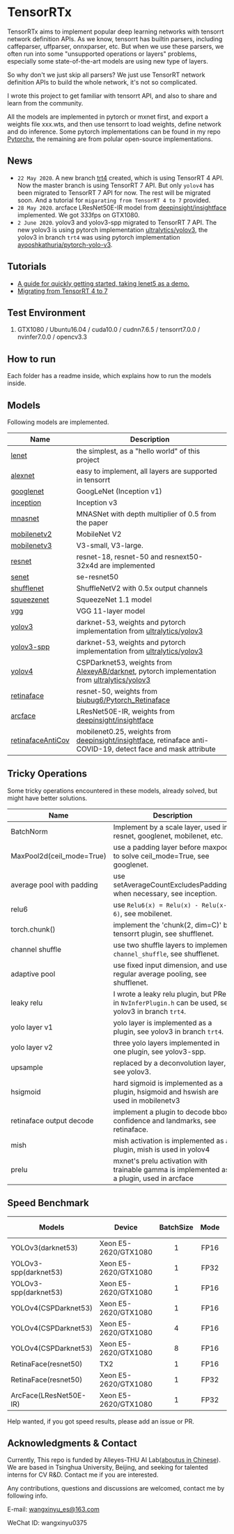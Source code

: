 # TensorRTx

TensorRTx aims to implement popular deep learning networks with tensorrt network definition APIs. As we know, tensorrt has builtin parsers, including caffeparser, uffparser, onnxparser, etc. But when we use these parsers, we often run into some "unsupported operations or layers" problems, especially some state-of-the-art models are using new type of layers.

So why don't we just skip all parsers? We just use TensorRT network definition APIs to build the whole network, it's not so complicated.

I wrote this project to get familiar with tensorrt API, and also to share and learn from the community.

All the models are implemented in pytorch or mxnet first, and export a weights file xxx.wts, and then use tensorrt to load weights, define network and do inference. Some pytorch implementations can be found in my repo [Pytorchx](https://github.com/wang-xinyu/pytorchx), the remaining are from polular open-source implementations.

## News

- `22 May 2020`. A new branch [trt4](https://github.com/wang-xinyu/tensorrtx/tree/trt4) created, which is using TensorRT 4 API. Now the master branch is using TensorRT 7 API. But only `yolov4` has been migrated to TensorRT 7 API for now. The rest will be migrated soon. And a tutorial for `migarating from TensorRT 4 to 7` provided.
- `28 May 2020`. arcface LResNet50E-IR model from [deepinsight/insightface](https://github.com/deepinsight/insightface) implemented. We got 333fps on GTX1080.
- `2 June 2020`. yolov3 and yolov3-spp migrated to TensorRT 7 API. The new yolov3 is using pytorch implementation [ultralytics/yolov3](https://github.com/ultralytics/yolov3), the yolov3 in branch `trt4` was using pytorch implementation [ayooshkathuria/pytorch-yolo-v3](https://github.com/ayooshkathuria/pytorch-yolo-v3).

## Tutorials

- [A guide for quickly getting started, taking lenet5 as a demo.](./tutorials/getting_started.md)
- [Migrating from TensorRT 4 to 7](./tutorials/migrating_from_tensorrt_4_to_7.md)

## Test Environment

1. GTX1080 / Ubuntu16.04 / cuda10.0 / cudnn7.6.5 / tensorrt7.0.0 / nvinfer7.0.0 / opencv3.3

## How to run

Each folder has a readme inside, which explains how to run the models inside.

## Models

Following models are implemented.

|Name | Description |
|-|-|
|[lenet](./lenet) | the simplest, as a "hello world" of this project |
|[alexnet](./alexnet)| easy to implement, all layers are supported in tensorrt |
|[googlenet](./googlenet)| GoogLeNet (Inception v1) |
|[inception](./inceptionv3)| Inception v3 |
|[mnasnet](./mnasnet)| MNASNet with depth multiplier of 0.5 from the paper |
|[mobilenetv2](./mobilenetv2)| MobileNet V2 |
|[mobilenetv3](./mobilenetv3)| V3-small, V3-large. |
|[resnet](./resnet)| resnet-18, resnet-50 and resnext50-32x4d are implemented |
|[senet](./senet)| se-resnet50 |
|[shufflenet](./shufflenetv2)| ShuffleNetV2 with 0.5x output channels |
|[squeezenet](./squeezenet)| SqueezeNet 1.1 model |
|[vgg](./vgg)| VGG 11-layer model |
|[yolov3](./yolov3)| darknet-53, weights and pytorch implementation from [ultralytics/yolov3](https://github.com/ultralytics/yolov3) |
|[yolov3-spp](./yolov3-spp)| darknet-53, weights and pytorch implementation from [ultralytics/yolov3](https://github.com/ultralytics/yolov3) |
|[yolov4](./yolov4)| CSPDarknet53, weights from [AlexeyAB/darknet](https://github.com/AlexeyAB/darknet#pre-trained-models), pytorch implementation from [ultralytics/yolov3](https://github.com/ultralytics/yolov3) |
|[retinaface](./retinaface)| resnet-50, weights from [biubug6/Pytorch_Retinaface](https://github.com/biubug6/Pytorch_Retinaface) |
|[arcface](./arcface)| LResNet50E-IR, weights from [deepinsight/insightface](https://github.com/deepinsight/insightface) |
|[retinafaceAntiCov](./retinafaceAntiCov)| mobilenet0.25, weights from [deepinsight/insightface](https://github.com/deepinsight/insightface), retinaface anti-COVID-19, detect face and mask attribute |

## Tricky Operations

Some tricky operations encountered in these models, already solved, but might have better solutions.

|Name | Description |
|-|-|
|BatchNorm| Implement by a scale layer, used in resnet, googlenet, mobilenet, etc. |
|MaxPool2d(ceil_mode=True)| use a padding layer before maxpool to solve ceil_mode=True, see googlenet. |
|average pool with padding| use setAverageCountExcludesPadding() when necessary, see inception. |
|relu6| use `Relu6(x) = Relu(x) - Relu(x-6)`, see mobilenet. |
|torch.chunk()| implement the 'chunk(2, dim=C)' by tensorrt plugin, see shufflenet. |
|channel shuffle| use two shuffle layers to implement `channel_shuffle`, see shufflenet. |
|adaptive pool| use fixed input dimension, and use regular average pooling, see shufflenet. |
|leaky relu| I wrote a leaky relu plugin, but PRelu in `NvInferPlugin.h` can be used, see yolov3 in branch `trt4`. |
|yolo layer v1| yolo layer is implemented as a plugin, see yolov3 in branch `trt4`. |
|yolo layer v2| three yolo layers implemented in one plugin, see yolov3-spp. |
|upsample| replaced by a deconvolution layer, see yolov3. |
|hsigmoid| hard sigmoid is implemented as a plugin, hsigmoid and hswish are used in mobilenetv3 |
|retinaface output decode| implement a plugin to decode bbox, confidence and landmarks, see retinaface. |
|mish| mish activation is implemented as a plugin, mish is used in yolov4 |
|prelu| mxnet's prelu activation with trainable gamma is implemented as a plugin, used in arcface |

## Speed Benchmark

| Models | Device | BatchSize | Mode | Input Shape(HxW) | FPS |
|-|-|:-:|:-:|:-:|:-:|
| YOLOv3(darknet53) | Xeon E5-2620/GTX1080 | 1 | FP16 | 608x608 | 39.2 |
| YOLOv3-spp(darknet53) | Xeon E5-2620/GTX1080 | 1 | FP32 | 256x416 | 94 |
| YOLOv3-spp(darknet53) | Xeon E5-2620/GTX1080 | 1 | FP16 | 608x608 | 38.5 |
| YOLOv4(CSPDarknet53) | Xeon E5-2620/GTX1080 | 1 | FP16 | 608x608 | 35.7 |
| YOLOv4(CSPDarknet53) | Xeon E5-2620/GTX1080 | 4 | FP16 | 608x608 | 40.9 |
| YOLOv4(CSPDarknet53) | Xeon E5-2620/GTX1080 | 8 | FP16 | 608x608 | 41.3 | 
| RetinaFace(resnet50) | TX2 | 1 | FP16 | 384x640 | 15 |
| RetinaFace(resnet50) | Xeon E5-2620/GTX1080 | 1 | FP32 | 928x1600 | 15 |
| ArcFace(LResNet50E-IR) | Xeon E5-2620/GTX1080 | 1 | FP32 | 112x112 | 333 |

Help wanted, if you got speed results, please add an issue or PR.

## Acknowledgments & Contact

Currently, This repo is funded by Alleyes-THU AI Lab([aboutus in Chinese](http://www.alleyes.com.cn/aboutus.html)). We are based in Tsinghua University, Beijing, and seeking for talented interns for CV R&D. Contact me if you are interested.

Any contributions, questions and discussions are welcomed, contact me by following info.

E-mail: wangxinyu_es@163.com

WeChat ID: wangxinyu0375
